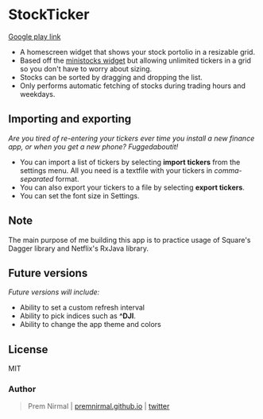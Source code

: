 # StockTicker
[Google play link](https://play.google.com/store/apps/details?id=com.github.premnirmal.tickerwidget)
- A homescreen widget that shows your stock portolio in a resizable grid.
- Based off the [ministocks widget](https://github.com/niteshpatel/ministocks) but allowing unlimited tickers in a grid so you don't have to worry about sizing.
- Stocks can be sorted by dragging and dropping the list.
- Only performs automatic fetching of stocks during trading hours and weekdays.

## Importing and exporting
*Are you tired of re-entering your tickers ever time you install a new finance app, or when you get a new phone? Fuggedaboutit!*
- You can import a list of tickers by selecting **import tickers** from the settings menu. All you need is a textfile with your tickers in *comma-separated* format.
- You can also export your tickers to a file by selecting **export tickers**.
- You can set the font size in Settings.

## Note
The main purpose of me building this app is to practice usage of Square's Dagger library and Netflix's RxJava library.

## Future versions
*Future versions will include:*
- Ability to set a custom refresh interval
- Ability to pick indices such as **^DJI**.
- Ability to change the app theme and colors

## License

MIT

### Author
> Prem Nirmal | [premnirmal.github.io](http://premnirmal.github.io/) | [twitter](https://twitter.com/premnirmal88)

